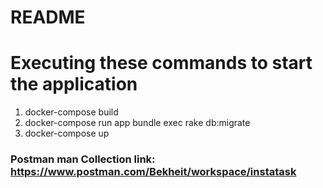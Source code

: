 # README

# Executing these commands to start the application

1. docker-compose build
2. docker-compose run app bundle exec rake db:migrate
3. docker-compose up

### Postman man Collection link: https://www.postman.com/Bekheit/workspace/instatask
